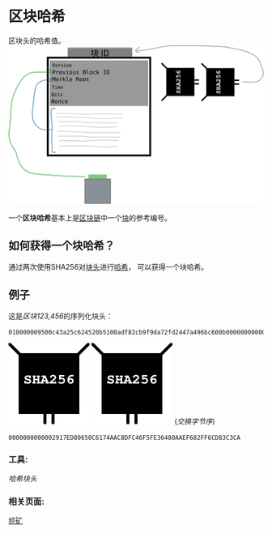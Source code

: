# 区块哈希
区块头的哈希值。
![block-hash-1.png](img/block-hash-1%20(1).png)

一个**区块哈希**基本上是[区块链](../../../Beginners/How%20Bitcoin%20Works/2.Mining/1.Blockchain/Blockchain.md)中一个[块](../../../Beginners/How%20Bitcoin%20Works/2.Mining/2.Blocks/Blocks.md)的参考编号。

## 如何获得一个块哈希？
通过两次使用SHA256对[块头](../block-header/block-header.md)进行[哈希](../../Other/Hash%20Function/Hash%20Function.md)， 可以获得一个块哈希。

## 例子

这是*区块123,456*的序列化块头：
```
010000009500c43a25c624520b5100adf82cb9f9da72fd2447a496bc600b0000000000006cd862370395dedf1da2841ccda0fc489e3039de5f1ccddef0e834991a65600ea6c8cb4db3936a1ae3143991
```
![block-hash-2.png](img/block-hash-2.svg)
![block-hash-2.png](img/block-hash-2.svg)
(*交换字节序*)
```
0000000000002917ED80650C6174AAC8DFC46F5FE36480AAEF682FF6CD83C3CA
```

### 工具:
*哈希块头*

### 相关页面:
[挖矿](../../Mining/Mining.md)